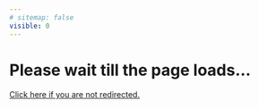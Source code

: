 ```yaml
---
# sitemap: false
visible: 0
---
```

<!DOCTYPE html>
<html>
<head>
<link rel="canonical" href="https://www.potasiepe.it/servizi/stop-zanzare/"/>
<meta http-equiv="content-type" content="text/html; charset=utf-8" />
<meta http-equiv="refresh" content="0;url=https://www.potasiepe.it/servizi/stop-zanzare/" />
</head>
<body>
    <h1>Please wait till the page loads...</h1>
      <a href="https://www.potasiepe.it/servizi/stop-zanzare/">Click here if you are not redirected.<a>
      <script>location='https://www.potasiepe.it/servizi/stop-zanzare/'</script>
</body>
</html>
